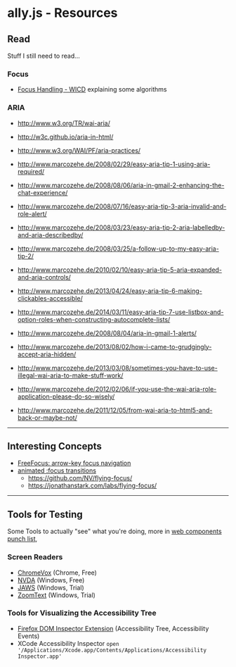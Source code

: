 # ally.js - Resources


## Read

Stuff I still need to read…

### Focus

* [Focus Handling - WICD](http://www.w3.org/TR/WICD/#focus-handling) explaining some algorithms

### ARIA

* http://www.w3.org/TR/wai-aria/
* http://w3c.github.io/aria-in-html/
* http://www.w3.org/WAI/PF/aria-practices/

* http://www.marcozehe.de/2008/02/29/easy-aria-tip-1-using-aria-required/
* http://www.marcozehe.de/2008/08/06/aria-in-gmail-2-enhancing-the-chat-experience/
* http://www.marcozehe.de/2008/07/16/easy-aria-tip-3-aria-invalid-and-role-alert/
* http://www.marcozehe.de/2008/03/23/easy-aria-tip-2-aria-labelledby-and-aria-describedby/
* http://www.marcozehe.de/2008/03/25/a-follow-up-to-my-easy-aria-tip-2/
* http://www.marcozehe.de/2010/02/10/easy-aria-tip-5-aria-expanded-and-aria-controls/
* http://www.marcozehe.de/2013/04/24/easy-aria-tip-6-making-clickables-accessible/
* http://www.marcozehe.de/2014/03/11/easy-aria-tip-7-use-listbox-and-option-roles-when-constructing-autocomplete-lists/

* http://www.marcozehe.de/2008/08/04/aria-in-gmail-1-alerts/
* http://www.marcozehe.de/2013/08/02/how-i-came-to-grudgingly-accept-aria-hidden/
* http://www.marcozehe.de/2013/03/08/sometimes-you-have-to-use-illegal-wai-aria-to-make-stuff-work/
* http://www.marcozehe.de/2012/02/06/if-you-use-the-wai-aria-role-application-please-do-so-wisely/
* http://www.marcozehe.de/2011/12/05/from-wai-aria-to-html5-and-back-or-maybe-not/

---


## Interesting Concepts

* [FreeFocus: arrow-key focus navigation](https://github.com/Flamefork/freefocus)
* [animated :focus transitions](http://n12v.com/focus-transition/)
  * https://github.com/NV/flying-focus/
  * https://jonathanstark.com/labs/flying-focus/

---


## Tools for Testing

Some Tools to actually "see" what you're doing, more in [web components punch list](http://www.paciellogroup.com/blog/2014/09/web-components-punch-list/),


### Screen Readers

* [ChromeVox](www.chromevox.com) (Chrome, Free)
* [NVDA](http://www.nvaccess.org/) (Windows, Free)
* [JAWS](http://www.freedomscientific.com/Products/Blindness/JAWS) (Windows, Trial)
* [ZoomText](http://www.aisquared.com/zoomtext/more/zoomtext_magnifier_reader/) (Windows, Trial)


### Tools for Visualizing the Accessibility Tree

* [Firefox DOM Inspector Extension](https://addons.mozilla.org/en-US/firefox/addon/dom-inspector-6622/) (Accessibility Tree, Accessibility Events)
* XCode Accessibility Inspector `open '/Applications/Xcode.app/Contents/Applications/Accessibility Inspector.app'`


